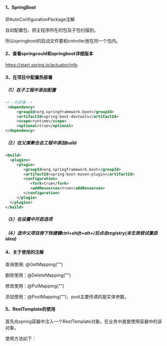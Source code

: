 #### 1、SpringBoot

@AutoConfigurationPackage注解

自动配置包，把主程序所在的包及子包扫描到。

所以springboot的启动文件要和cntroller放在同一个包内。



#### 2、查看springcould和springboot详细版本

https://start.spring.io/actuator/info



#### 3、在项目中配置热部署

##### （1）在子工程中添加配置

```xml
<!--热部署-->
 <dependency>
     <groupId>org.springframework.boot</groupId>
     <artifactId>spring-boot-devtools</artifactId>
     <scope>runtime</scope>
     <optional>true</optional>
</dependency>
```

##### （2）在父类聚合总工程中添加build

```xml
<build>
  <plugins>
     <plugin>
        <groupId>org.springframework.boot</groupId>
        <artifactId>spring-boot-maven-plugin</artifactId>
        <configuration>
           <fork>true</fork>
           <addResources>true</addResources>
        </configuration>
     </plugin>
  </plugins>
</build>
```

##### （3）在设置中开启选项

##### （4）选中父项目按下快捷键ctrl+shift+alt+/后点击registry(未生效尝试重启idea)

#### 4、关于使用的注解

查询使用:   @GetMapping("")

删除使用：@DeleteMapping("")

修改使用：@PutMapping("")

添加使用：@PostMapping("")，post主要传递的是实体参数。

#### 5、RestTemplate的使用

首先向spring容器中注入一个RestTemplate对象。在业务中直接使用容器中的该对象。

使用方法如下：

